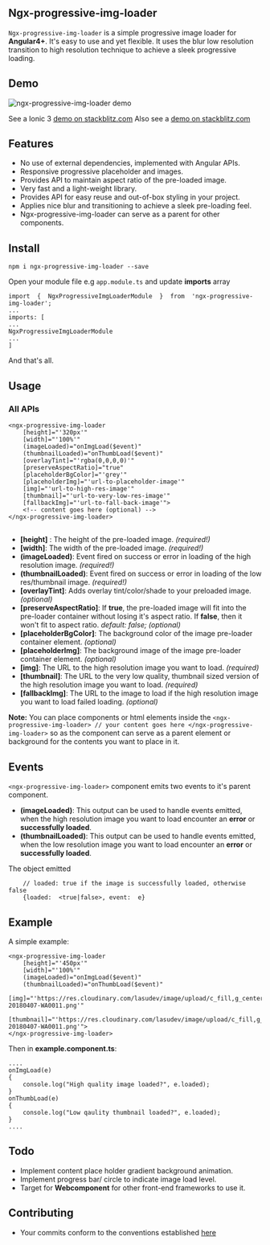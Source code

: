 ## Ngx-progressive-img-loader
``Ngx-progressive-img-loader`` is a simple progressive image loader for **Angular4+**. It's easy to use and yet flexible. It uses the blur low resolution transition to high resolution technique to achieve a sleek progressive loading. 
## Demo
![ngx-progressive-img-loader demo](https://dab1nmslvvntp.cloudfront.net/wp-content/uploads/2017/01/1485348439progressive-image-example.gif)

See a Ionic 3 [demo on stackblitz.com](https://stackblitz.com/edit/ionic-progressive-image-loader)
Also see a [demo on stackblitz.com](https://ngx-progressive-img-loader.stackblitz.io)
## Features

 - No use of external dependencies, implemented with Angular APIs.
 - Responsive progressive placeholder and images.
 - Provides API to maintain aspect ratio of the pre-loaded image.
 - Very fast and a light-weight library.
 - Provides API for easy reuse and out-of-box styling in your project.
 - Applies nice blur and transitioning to achieve a sleek pre-loading feel.
 - Ngx-progressive-img-loader can serve as a parent for other components.

## Install
``npm i ngx-progressive-img-loader --save``

Open your module file e.g `app.module.ts` and update **imports** array
```
import  {  NgxProgressiveImgLoaderModule  }  from  'ngx-progressive-img-loader';
...
imports: [
...
NgxProgressiveImgLoaderModule
...
]
```

And that's all.
## Usage
### All APIs
```
<ngx-progressive-img-loader
	[height]="'320px'"
	[width]="'100%'"
	(imageLoaded)="onImgLoad($event)"
	(thumbnailLoaded)="onThumbLoad($event)"
	[overlayTint]="'rgba(0,0,0,0)'"
	[preserveAspectRatio]="true"
	[placeholderBgColor]="'grey'"
	[placeholderImg]="'url-to-placeholder-image'"
	[img]="'url-to-high-res-image'"
	[thumbnail]="'url-to-very-low-res-image'"
	[fallbackImg]="'url-to-fall-back-image'">
	<!-- content goes here (optional) -->
</ngx-progressive-img-loader>
```

##
 - **[height]** :  The height of the pre-loaded image. _(required!)_
 - **[width]**:    The width of the pre-loaded image. _(required!)_
 - **(imageLoaded)**: Event fired on success or error in loading of the high resolution image. _(required!)_
 - **(thumbnailLoaded)**:  Event fired on success or error in loading of the low res/thumbnail image. _(required!)_
- **[overlayTint]**:  Adds overlay tint/color/shade to your preloaded image. _(optional)_
- **[preserveAspectRatio]**: If **true**, the pre-loaded image will fit into the pre-loader container without losing it's aspect ratio. If **false**, then it won't fit to aspect ratio.  *default: false; (optional)*
- **[placeholderBgColor]**: The background color of the image pre-loader container element. *(optional)*
- **[placeholderImg]**: The background image of the image pre-loader container element. *(optional)*
- **[img]**: The URL to the high resolution image you want to load. *(required)*
- **[thumbnail]**: The URL to the very low quality, thumbnail sized version of the high resolution image you want to load. *(required)*
- **[fallbackImg]**: The URL to the image to load if the high resolution image you want to load failed loading. *(optional)*

**Note:** You can place components or html elements inside the `<ngx-progressive-img-loader> // your content goes here </ngx-progressive-img-loader>` so as the component can serve as a parent element or background for the contents you want to place in it.

## Events
`<ngx-progressive-img-loader>` component emits two events to it's parent component.

 - **(imageLoaded)**:  This output can be used to handle events emitted, when the high resolution image you want to load encounter an **error** or **successfully loaded**.
 - **(thumbnailLoaded)**: This output can be used to handle events emitted, when the low resolution image you want to load encounter an **error** or **successfully loaded**.

The object emitted
```
	// loaded: true if the image is successfully loaded, otherwise false
	{loaded:  <true|false>, event:  e}
```

## Example
A simple example:
```
<ngx-progressive-img-loader
	[height]="'450px'"
	[width]="'100%'"
	(imageLoaded)="onImgLoad($event)"
	(thumbnailLoaded)="onThumbLoad($event)"
	[img]="'https://res.cloudinary.com/lasudev/image/upload/c_fill,g_center,h_1610,q_auto:best/v1530475355/meetup_pictures/IMG-20180407-WA0011.png'"
	[thumbnail]="'https://res.cloudinary.com/lasudev/image/upload/c_fill,g_center,h_100,q_auto:best/v1530475355/meetup_pictures/IMG-20180407-WA0011.png'">
</ngx-progressive-img-loader>
```

Then in  **example.component.ts**:


    ....
    onImgLoad(e)
    {
	    console.log("High quality image loaded?", e.loaded);
    }
    onThumbLoad(e)
    {
	    console.log("Low qaulity thumbnail loaded?", e.loaded);
    }
    ....

## Todo

 - Implement content place holder gradient background animation.
 - Implement progress bar/ circle to indicate image load level.
 - Target for **Webcomponent** for other front-end frameworks to use it.

## Contributing

 - Your commits conform to the conventions established [here
](https://github.com/conventional-changelog-archived-repos/conventional-changelog-angular/blob/master/convention.md)
